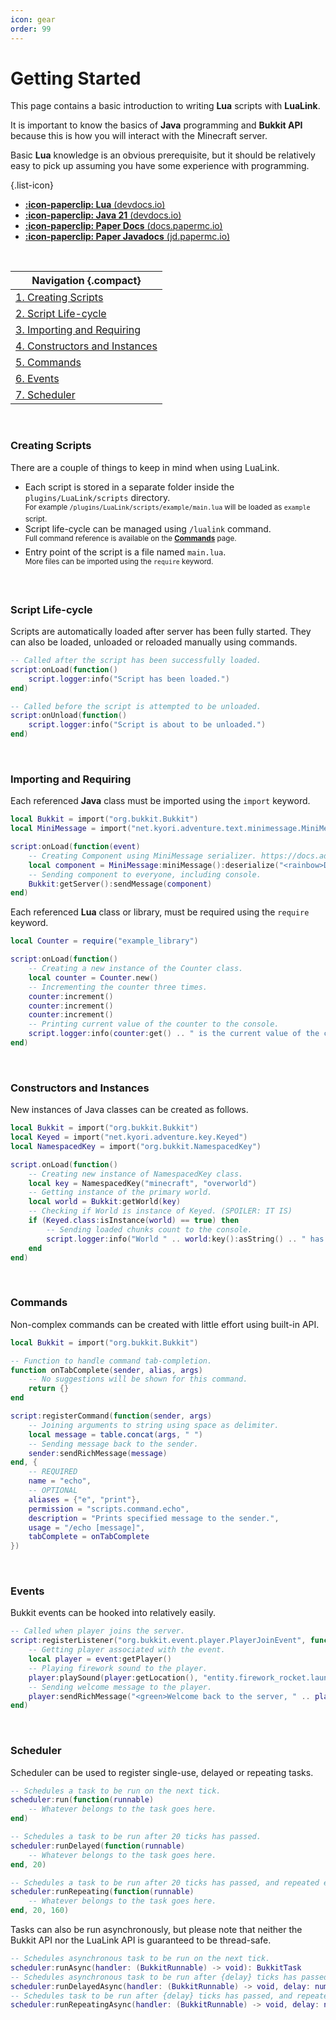 ```yaml
---
icon: gear
order: 99
---
```

# Getting Started
This page contains a basic introduction to writing **Lua** scripts with **LuaLink**.

It is important to know the basics of **Java** programming and **Bukkit API** because this is how you will interact with the Minecraft server.

Basic **Lua** knowledge is an obvious prerequisite, but it should be relatively easy to pick up assuming you have some experience with programming.

{.list-icon}
- [**:icon-paperclip: Lua** (devdocs.io)](https://devdocs.io/lua/)
- [**:icon-paperclip: Java 21** (devdocs.io)](https://devdocs.io/openjdk~21/)
- [**:icon-paperclip: Paper Docs** (docs.papermc.io)](https://docs.papermc.io/paper/dev/api)
- [**:icon-paperclip: Paper Javadocs** (jd.papermc.io)](https://jd.papermc.io/paper/1.21.4/)

<br />

| Navigation {.compact}                                        | 
| ------------------------------------------------------------ |
| [1. Creating Scripts](#creating-scripts)                     |
| [2. Script Life-cycle](#script-life-cycle)                   |
| [3. Importing and Requiring](#importing-and-requiring)       |
| [4. Constructors and Instances](#constructors-and-instances) |
| [5. Commands](#commands)                                     |
| [6. Events](#events)                                         |
| [7. Scheduler](#scheduler)                                   |

<br />

### Creating Scripts
There are a couple of things to keep in mind when using LuaLink.
- Each script is stored in a separate folder inside the `plugins/LuaLink/scripts` directory.  
  <sup>For example `/plugins/LuaLink/scripts/example/main.lua` will be loaded as `example` script.</sup>
- Script life-cycle can be managed using `/lualink` command.  
  <sup>Full command reference is available on the **[Commands](commands.md)** page.</sup>
- Entry point of the script is a file named `main.lua`.  
  <sup>More files can be imported using the `require` keyword.</sup>

<br />

### Script Life-cycle
Scripts are automatically loaded after server has been fully started. They can also be loaded, unloaded or reloaded manually using commands.
```lua
-- Called after the script has been successfully loaded.
script:onLoad(function()
    script.logger:info("Script has been loaded.")
end)

-- Called before the script is attempted to be unloaded.
script:onUnload(function()
    script.logger:info("Script is about to be unloaded.")
end)
```

<br />

### Importing and Requiring
Each referenced **Java** class must be imported using the `import` keyword.
```lua
local Bukkit = import("org.bukkit.Bukkit")
local MiniMessage = import("net.kyori.adventure.text.minimessage.MiniMessage")

script:onLoad(function(event)
    -- Creating Component using MiniMessage serializer. https://docs.advntr.dev/minimessage/index.html
    local component = MiniMessage:miniMessage():deserialize("<rainbow>Did you know you can make rainbow text?!")
    -- Sending component to everyone, including console.
    Bukkit:getServer():sendMessage(component)
end)
```
Each referenced **Lua** class or library, must be required using the `require` keyword.
```lua
local Counter = require("example_library")

script:onLoad(function()
    -- Creating a new instance of the Counter class.
    local counter = Counter.new()
    -- Incrementing the counter three times.
    counter:increment()
    counter:increment()
    counter:increment()
    -- Printing current value of the counter to the console.
    script.logger:info(counter:get() .. " is the current value of the counter.")
end)
```

<br />

### Constructors and Instances
New instances of Java classes can be created as follows.
```lua
local Bukkit = import("org.bukkit.Bukkit")
local Keyed = import("net.kyori.adventure.key.Keyed")
local NamespacedKey = import("org.bukkit.NamespacedKey")

script.onLoad(function()
    -- Creating new instance of NamespacedKey class.
    local key = NamespacedKey("minecraft", "overworld")
    -- Getting instance of the primary world.
    local world = Bukkit:getWorld(key)
    -- Checking if World is instance of Keyed. (SPOILER: IT IS)
    if (Keyed.class:isInstance(world) == true) then 
        -- Sending loaded chunks count to the console.
        script.logger:info("World " .. world:key():asString() .. " has " .. world:getChunkCount() .. " chunks loaded.")
    end
end)
```

<br />

### Commands
Non-complex commands can be created with little effort using built-in API.
```lua
local Bukkit = import("org.bukkit.Bukkit")

-- Function to handle command tab-completion.
function onTabComplete(sender, alias, args)
    -- No suggestions will be shown for this command.
    return {}
end

script:registerCommand(function(sender, args)
    -- Joining arguments to string using space as delimiter.
    local message = table.concat(args, " ")
    -- Sending message back to the sender.
    sender:sendRichMessage(message)
end, {
    -- REQUIRED
    name = "echo",
    -- OPTIONAL
    aliases = {"e", "print"},
    permission = "scripts.command.echo",
    description = "Prints specified message to the sender.",
    usage = "/echo [message]",
    tabComplete = onTabComplete
})
```

<br />

### Events 
Bukkit events can be hooked into relatively easily.
```lua
-- Called when player joins the server.
script:registerListener("org.bukkit.event.player.PlayerJoinEvent", function(event)
    -- Getting player associated with the event. 
    local player = event:getPlayer()
    -- Playing firework sound to the player.
    player:playSound(player:getLocation(), "entity.firework_rocket.launch", 1.0, 1.0)
    -- Sending welcome message to the player.
    player:sendRichMessage("<green>Welcome back to the server, " .. player:getName() .. "!")
end)
```

<br />

### Scheduler
Scheduler can be used to register single-use, delayed or repeating tasks.
```lua
-- Schedules a task to be run on the next tick.
scheduler:run(function(runnable)
    -- Whatever belongs to the task goes here.
end)

-- Schedules a task to be run after 20 ticks has passed. 
scheduler:runDelayed(function(runnable)
    -- Whatever belongs to the task goes here.
end, 20)

-- Schedules a task to be run after 20 ticks has passed, and repeated every 160 ticks.
scheduler:runRepeating(function(runnable)
    -- Whatever belongs to the task goes here.
end, 20, 160)
```

Tasks can also be run asynchronously, but please note that neither the Bukkit API nor the LuaLink API is guaranteed to be thread-safe.
```lua
-- Schedules asynchronous task to be run on the next tick.
scheduler:runAsync(handler: (BukkitRunnable) -> void): BukkitTask
-- Schedules asynchronous task to be run after {delay} ticks has passed.
scheduler:runDelayedAsync(handler: (BukkitRunnable) -> void, delay: number): BukkitTask
-- Schedules task to be run after {delay} ticks has passed, and repeated every {period} ticks.
scheduler:runRepeatingAsync(handler: (BukkitRunnable) -> void, delay: number, period: number): BukkitTask
```